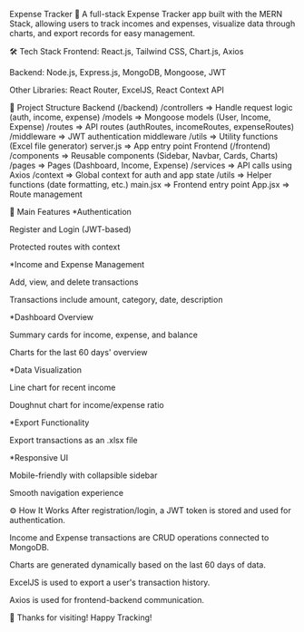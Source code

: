 Expense Tracker 💸
A full-stack Expense Tracker app built with the MERN Stack, allowing users to track incomes and expenses, visualize data through charts, and export records for easy management.

🛠️ Tech Stack
Frontend: React.js, Tailwind CSS, Chart.js, Axios

Backend: Node.js, Express.js, MongoDB, Mongoose, JWT

Other Libraries: React Router, ExcelJS, React Context API

📂 Project Structure
Backend (/backend)
/controllers     => Handle request logic (auth, income, expense)
/models          => Mongoose models (User, Income, Expense)
/routes          => API routes (authRoutes, incomeRoutes, expenseRoutes)
/middleware      => JWT authentication middleware
/utils           => Utility functions (Excel file generator)
server.js        => App entry point
Frontend (/frontend)
/components      => Reusable components (Sidebar, Navbar, Cards, Charts)
/pages           => Pages (Dashboard, Income, Expense)
/services        => API calls using Axios
/context         => Global context for auth and app state
/utils           => Helper functions (date formatting, etc.)
main.jsx         => Frontend entry point
App.jsx          => Route management

🧩 Main Features
*Authentication

Register and Login (JWT-based)

Protected routes with context

*Income and Expense Management

Add, view, and delete transactions

Transactions include amount, category, date, description

*Dashboard Overview

Summary cards for income, expense, and balance

Charts for the last 60 days' overview

*Data Visualization

Line chart for recent income

Doughnut chart for income/expense ratio

*Export Functionality

Export transactions as an .xlsx file

*Responsive UI

Mobile-friendly with collapsible sidebar

Smooth navigation experience

⚙️ How It Works
After registration/login, a JWT token is stored and used for authentication.

Income and Expense transactions are CRUD operations connected to MongoDB.

Charts are generated dynamically based on the last 60 days of data.

ExcelJS is used to export a user's transaction history.

Axios is used for frontend-backend communication.

🙌 Thanks for visiting! Happy Tracking!

